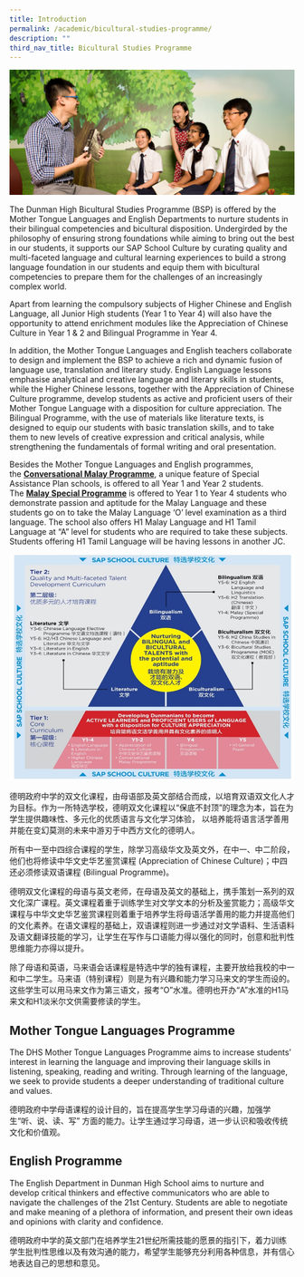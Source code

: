 ```yaml
---
title: Introduction
permalink: /academic/bicultural-studies-programme/
description: ""
third_nav_title: Bicultural Studies Programme
---
```

![](/images/Homepage/masthead-academic-bicultural.jpg)

The Dunman High Bicultural Studies Programme (BSP) is offered by the Mother Tongue Languages and English Departments to nurture students in their bilingual competencies and bicultural disposition. Undergirded by the philosophy of ensuring strong foundations while aiming to bring out the best in our students, it supports our SAP School Culture by curating quality and multi-faceted language and cultural learning experiences to build a strong language foundation in our students and equip them with bicultural competencies to prepare them for the challenges of an increasingly complex world.

Apart from learning the compulsory subjects of Higher Chinese and English Language, all Junior High students (Year 1 to Year 4) will also have the opportunity to attend enrichment modules like the Appreciation of Chinese Culture in Year 1 & 2 and Bilingual Programme in Year 4.

In addition, the Mother Tongue Languages and English teachers collaborate to design and implement the BSP to achieve a rich and dynamic fusion of language use, translation and literary study. English Language lessons emphasise analytical and creative language and literary skills in students, while the Higher Chinese lessons, together with the Appreciation of Chinese Culture programme, develop students as active and proficient users of their Mother Tongue Language with a disposition for culture appreciation. The Bilingual Programme, with the use of materials like literature texts, is designed to equip our students with basic translation skills, and to take them to new levels of creative expression and critical analysis, while strengthening the fundamentals of formal writing and oral presentation.

Besides the Mother Tongue Languages and English programmes, the **[Conversational Malay Programme](https://ogp-dunman-staging.netlify.app/academic/bicultural-studies-programme/malay/)**, a unique feature of Special Assistance Plan schools, is offered to all Year 1 and Year 2 students. The **[Malay Special Programme](https://ogp-dunman-staging.netlify.app/academic/bicultural-studies-programme/malay/)** is offered to Year 1 to Year 4 students who demonstrate passion and aptitude for the Malay Language and these students go on to take the Malay Language ‘O’ level examination as a third language. The school also offers H1 Malay Language and H1 Tamil Language at “A” level for students who are required to take these subjects. Students offering H1 Tamil Language will be having lessons in another JC.

![](/images/DHSBSP.jpg)

德明政府中学的双文化课程，由母语部及英文部结合而成，以培育双语双文化人才为目标。作为一所特选学校，德明双文化课程以“保底不封顶”的理念为本，旨在为学生提供趣味性、多元化的优质语言与文化学习体验， 以培养能将语言活学善用并能在变幻莫测的未来中游刃于中西方文化的德明人。

所有中一至中四综合课程的学生，除学习高级华文及英文外，在中一、中二阶段，他们也将修读中华文史华艺鉴赏课程 (Appreciation of Chinese Culture)；中四还必须修读双语课程 (Bilingual Programme)。

德明双文化课程的母语与英文老师，在母语及英文的基础上，携手策划一系列的双文化深广课程。英文课程着重于训练学生对文学文本的分析及鉴赏能力；高级华文课程与中华文史华艺鉴赏课程则着重于培养学生将母语活学善用的能力并提高他们的文化素养。在语文课程的基础上，双语课程则进一步通过对文学语料、生活语料及语文翻译技能的学习，让学生在写作与口语能力得以强化的同时，创意和批判性思维能力亦得以提升。

除了母语和英语，马来语会话课程是特选中学的独有课程，主要开放给我校的中一和中二学生。马来语（特别课程）则是为有兴趣和能力学习马来文的学生而设的。这些学生可以用马来文作为第三语文，报考“O”水准。德明也开办“A”水准的H1马来文和H1淡米尔文供需要修读的学生。


## **Mother Tongue Languages Programme**

The DHS Mother Tongue Languages Programme aims to increase students’ interest in learning the language and improving their language skills in listening, speaking, reading and writing. Through learning of the language, we seek to provide students a deeper understanding of traditional culture and values.

德明政府中学母语课程的设计目的，旨在提高学生学习母语的兴趣，加强学生“听、说、读、写” 方面的能力。让学生通过学习母语，进一步认识和吸收传统文化和价值观。


## **English Programme**

The English Department in Dunman High School aims to nurture and develop critical thinkers and effective communicators who are able to navigate the challenges of the 21st Century. Students are able to negotiate and make meaning of a plethora of information, and present their own ideas and opinions with clarity and confidence.

德明政府中学的英文部门在培养学生21世纪所需技能的愿景的指引下，着力训练学生批判性思维以及有效沟通的能力，希望学生能够充分利用各种信息，并有信心地表达自己的思想和意见。